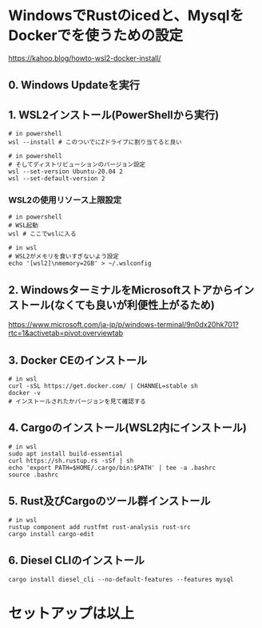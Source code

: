 # WindowsでRustのicedと、MysqlをDockerでを使うための設定
https://kahoo.blog/howto-wsl2-docker-install/

## 0. Windows Updateを実行

## 1. WSL2インストール(PowerShellから実行)
```
# in powershell
wsl --install # このついでにZドライブに割り当てると良い

# in powershell
# そしてディストリビューションのバージョン設定
wsl --set-version Ubuntu-20.04 2
wsl --set-default-version 2
```

### WSL2の使用リソース上限設定
```
# in powershell
# WSL起動
wsl # ここでwslに入る

# in wsl
# WSL2がメモリを食いすぎないよう設定
echo '[wsl2]\nmemory=2GB' > ~/.wslconfig
```

## 2. WindowsターミナルをMicrosoftストアからインストール(なくても良いが利便性上がるため)
https://www.microsoft.com/ja-jp/p/windows-terminal/9n0dx20hk701?rtc=1&activetab=pivot:overviewtab

## 3. Docker CEのインストール
```
# in wsl
curl -sSL https://get.docker.com/ | CHANNEL=stable sh
docker -v
# インストールされたかバージョンを見て確認する
```

## 4. Cargoのインストール(WSL2内にインストール)
```
# in wsl
sudo apt install build-essential
curl https://sh.rustup.rs -sSf | sh
echo 'export PATH=$HOME/.cargo/bin:$PATH' | tee -a .bashrc
source .bashrc
```

## 5. Rust及びCargoのツール群インストール
```
# in wsl
rustup component add rustfmt rust-analysis rust-src
cargo install cargo-edit
```

## 6. Diesel CLIのインストール
```
cargo install diesel_cli --no-default-features --features mysql
```

# セットアップは以上
